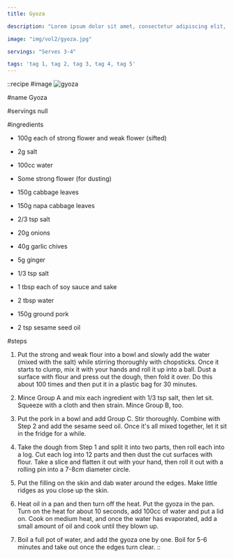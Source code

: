 ```yaml
---
title: Gyoza

description: "Lorem ipsum dolor sit amet, consectetur adipiscing elit, sed do eiusmod tempor incididunt ut labore et dolore magna aliqua. Tincidunt eget nullam non nisi est sit amet facilisis."

image: "img/vol2/gyoza.jpg"

servings: "Serves 3-4"

tags: 'tag 1, tag 2, tag 3, tag 4, tag 5'
---
```


::recipe
#image
![gyoza](/img/vol2/gyoza.jpg)

#name
Gyoza

#servings
null

#ingredients
- 100g each of strong flower and weak flower (sifted)
- 2g salt
- 100cc water
- Some strong flower (for dusting)

- 150g cabbage leaves
- 150g napa cabbage leaves
- 2/3 tsp salt

- 20g onions
- 40g garlic chives
- 5g ginger

- 1/3 tsp salt
- 1 tbsp each of soy sauce and sake
- 2 tbsp water
- 150g ground pork
- 2 tsp sesame seed oil

#steps
1. Put the strong and weak flour into a bowl and slowly add the water (mixed with the salt) while stirring thoroughly with chopsticks. Once it starts to clump, mix it with your hands and roll it up into a ball. Dust a surface with flour and press out the dough, then fold it over. Do this about 100 times and then put it in a plastic bag for 30 minutes.

2. Mince Group A and mix each ingredient with 1/3 tsp salt, then let sit. Squeeze with a cloth and then strain. Mince Group B, too.

3. Put the pork in a bowl and add Group C. Stir thoroughly. Combine with Step 2 and add the sesame seed oil. Once it's all mixed together, let it sit in the fridge for a while.

4. Take the dough from Step 1 and split it into two parts, then roll each into a log. Cut each log into 12 parts and then dust the cut surfaces with flour. Take a slice and flatten it out with your hand, then roll it out with a rolling pin into a 7-8cm diameter circle.

5. Put the filling on the skin and dab water around the edges. Make little ridges as you close up the skin.

6. Heat oil in a pan and then turn off the heat. Put the gyoza in the pan. Turn on the heat for about 10 seconds, add 100cc of water and put a lid on. Cook on medium heat, and once the water has evaporated, add a small amount of oil and cook until they blown up.

7. Boil a full pot of water, and add the gyoza one by one. Boil for 5-6 minutes and take out once the edges turn clear.
::